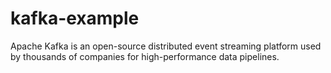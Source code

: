 # kafka-example
Apache Kafka is an open-source distributed event streaming platform used by thousands of companies for high-performance data pipelines.
